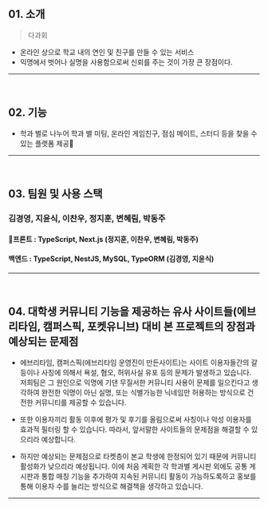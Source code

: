## 01. 소개 

> 다과회

+ 온라인 상으로 학교 내의 연인 및 친구를 만들 수 있는 서비스
+ 익명에서 벗어나 실명을 사용함으로써 신뢰를 주는 것이 가장 큰 장점이다.


---
<br>

## 02. 기능

+ 학과 별로 나누어 학과 별 미팅, 온라인 게임친구, 점심 메이트, 스터디 등을 찾을 수 있는 플랫폼 제공


---
<br>

## 03. 팀원 및 사용 스택


### **김경영, 지윤식, 이찬우, 정지훈, 변혜림, 박동주** 

#### 프론트 : TypeScript, Next.js (정지훈, 이찬우, 변혜림, 박동주)
#### 백엔드 : TypeScript, NestJS, MySQL, TypeORM (김경영, 지윤식)
 
---
<br>

## 04. 대학생 커뮤니티 기능을 제공하는 유사 사이트들(에브리타임,  캠퍼스픽, 포켓유니브) 대비 본 프로젝트의 장점과 예상되는 문제점  


+ 에브리타임, 캠퍼스픽(에브리타임 운영진이 만든사이트)는 사이트 이용자들간의 갈등이나 사칭에 의해서 욕설, 혐오, 허위사실 유포 등의 문제가 발생하고 있습니다. 
저희팀은 그 원인으로 익명에 기댄 무질서한 커뮤니티 사용이 문제를 일으킨다고 생각하여 완전한 익명이 아닌 실명, 또는 식별가능한 닉네임만 허용하는 방식으로 건전한 커뮤니티를 제공할 수 있습니다. 

+ 또한 이용자끼리 활동 이후에 평가 및 후기를 올림으로써 사칭이나 악성 이용자를 효과적 필터링 할 수 있습니다. 따라서, 앞서말한 사이트들의 문제점을 해결할 수 있으리라 예상합니다. 

+ 하지만 예상되는 문제점으로 타켓층이 본교 학생에 한정되어 있기 때문에 커뮤니티 활성화가 낮으리라 예상됩니다. 
이에 처음 계획한 각 학과별 게시판 외에도 공통 게시판과 통합 매칭 기능을 추가하여 지속된 커뮤니티 활동이 가능하도록하고 홍보를 통해 이용자 수를 늘리는 방식으로 해결책을 생각하고 있습니다.

---
